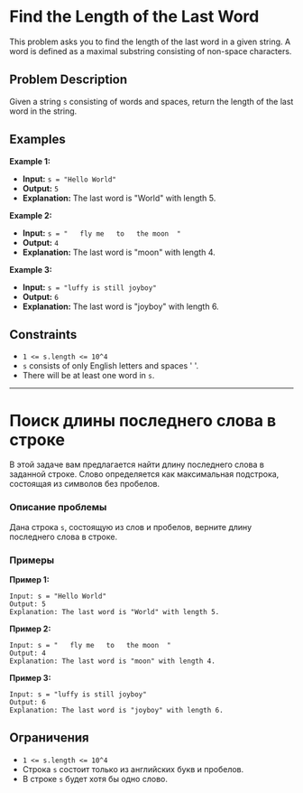 # Find the Length of the Last Word

This problem asks you to find the length of the last word in a given string. A word is defined as a maximal substring consisting of non-space characters.

## Problem Description

Given a string `s` consisting of words and spaces, return the length of the last word in the string.

## Examples

**Example 1:**

*   **Input:** `s = "Hello World"`
*   **Output:** `5`
*   **Explanation:** The last word is "World" with length 5.

**Example 2:**

*   **Input:** `s = "   fly me   to   the moon  "`
*   **Output:** `4`
*   **Explanation:** The last word is "moon" with length 4.

**Example 3:**

*   **Input:** `s = "luffy is still joyboy"`
*   **Output:** `6`
*   **Explanation:** The last word is "joyboy" with length 6.

## Constraints

*   `1 <= s.length <= 10^4`
*   `s` consists of only English letters and spaces ' '.
*   There will be at least one word in `s`.

---

# Поиск длины последнего слова в строке

В этой задаче вам предлагается найти длину последнего слова в заданной строке. Слово определяется как максимальная подстрока, состоящая из символов без пробелов.

### Описание проблемы

Дана строка `s`, состоящую из слов и пробелов, верните длину последнего слова в строке.

### Примеры

**Пример 1:**

```
Input: s = "Hello World"
Output: 5
Explanation: The last word is "World" with length 5.
```

**Пример 2:**

```
Input: s = "   fly me   to   the moon  "
Output: 4
Explanation: The last word is "moon" with length 4.
```

**Пример 3:**

```
Input: s = "luffy is still joyboy"
Output: 6
Explanation: The last word is "joyboy" with length 6.
```

## Ограничения

*   `1 <= s.length <= 10^4`
*   Строка `s` состоит только из английских букв и пробелов.
*   В строке `s` будет хотя бы одно слово.